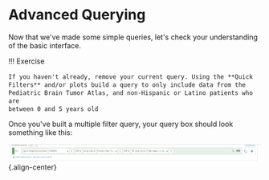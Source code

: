 Advanced Querying
=================

Now that we've made some simple queries, let\'s check your
understanding of the basic interface.


!!! Exercise

    If you haven't already, remove your current query. Using the **Quick
    Filters** and/or plots build a query to only include data from the
    Pediatric Brain Tumor Atlas, and non-Hispanic or Latino patients who are
    between 0 and 5 years old


Once you've built a multiple filter query, your query box should look
something like this:

![**Multiple Filters**](../images/KidsFirstPortal_20.png){.align-center}
